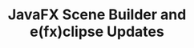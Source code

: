 ---
layout: redirect
title: "JavaFX Scene Builder and e(fx)clipse Updates"
redirect: http://code.makery.ch/blog/javafx-2-scene-builder-and-efxclipse-updates/
---